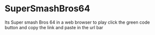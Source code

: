 # SuperSmashBros64
Its Super smash Bros 64 in a web browser to play click the green code button and copy the link and paste in the url bar
